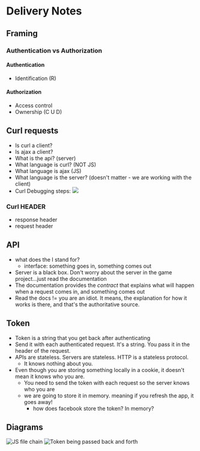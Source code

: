 # Delivery Notes

## Framing

### Authentication vs Authorization

#### Authentication

- Identification (R)

#### Authorization

- Access control
- Ownership (C U D)

## Curl requests

- Is curl a client?
- Is ajax a client?
- What is the api? (server)
- What language is curl? (NOT JS)
- What language is ajax (JS)
- What language is the server? (doesn't matter - we are working with the client)
- Curl Debugging steps: ![](https://files.slack.com/files-pri/T0351JZQ0-F5C8B3RGR/image_uploaded_from_ios.jpg)

### Curl HEADER

- response header
- request header

## API

- what does the I stand for?
  - interface: something goes in, something comes out
- Server is a black box. Don't worry about the server in the game project...just
  read the documentation
- The documentation provides the _contract_ that explains what will happen when
  a request comes in, and something comes out
- Read the docs != you are an idiot. It means, the explanation for how it works
  is there, and that's the authoritative source.

## Token

- Token is a string that you get back after authenticating
- Send it with each authenticated request. It's a string. You pass it in the
  header of the request.
- APIs are stateless. Servers are stateless. HTTP is a stateless protocol.
  - It knows nothing about you.
- Even though you are storing something locally in a cookie, it doesn't mean it
  knows who you are.
  - You need to send the token with each request so the server knows who you are
  - we are going to store it in memory. meaning if you refresh the app, it goes
    away!
    - how does facebook store the token? In memory?

## Diagrams

![JS file chain](https://git.generalassemb.ly/storage/user/3667/files/c23457da-c235-11e7-8b44-237f2d6e3524
)
![Token being passed back and forth](https://git.generalassemb.ly/storage/user/3667/files/5ed23c48-0a79-11e8-98a6-f96b90e02c50)
